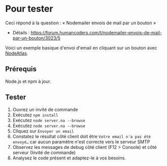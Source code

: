 # Pour tester

Ceci répond à la question : « Nodemailer envois de mail par un bouton »

- Détails : https://forum.humancoders.com/t/nodemailer-envois-de-mail-par-un-bouton/3023/5

Voici un exemple basique d'envoi d'email en cliquant sur un bouton avec [NodeAtlas](https://node-atlas.js.org/).

## Prérequis

Node.js et npm à jour.

## Tester 

1. Ouvrez un invité de commande
2. Exécutez `npm install`
3. Exécutez `node server.na --browse`
4. Exécutez `node server.na --browse`
5. Cliquez sur `Envoyer un email`
6. Constatez le résultat côté client doit être `Votre email n'a pas été envoyé…` car aucun paramètre n'est correcte vers le serveur SMTP
7. Observez les messages de debug côté client (F12 > Console) et côté serveur (Invité de commande)
8. Analysez le code présent et adaptez-le à vos besoins.